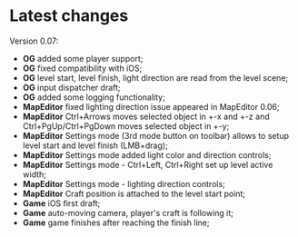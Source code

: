 # Latest changes #

Version 0.07:
  * **OG** added some player support;
  * **OG** fixed compatibility with iOS;
  * **OG** level start, level finish, light direction are read from the level scene;
  * **OG** input dispatcher draft;
  * **OG** added some logging functionality;
  * **MapEditor** fixed lighting direction issue appeared in MapEditor 0.06;
  * **MapEditor** Ctrl+Arrows moves selected object in +-x and +-z and Ctrl+PgUp/Ctrl+PgDown moves selected object in +-y;
  * **MapEditor** Settings mode (3rd mode button on toolbar) allows to setup level start and level finish (LMB+drag);
  * **MapEditor** Settings mode added light color and direction controls;
  * **MapEditor** Settings mode - Ctrl+Left, Ctrl+Right set up level active width;
  * **MapEditor** Settings mode - lighting direction controls;
  * **MapEditor** Craft position is attached to the level start point;
  * **Game** iOS first draft;
  * **Game** auto-moving camera, player's craft is following it;
  * **Game** game finishes after reaching the finish line;